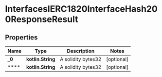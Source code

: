 
# InterfacesIERC1820InterfaceHash200ResponseResult

## Properties
Name | Type | Description | Notes
------------ | ------------- | ------------- | -------------
**_0** | **kotlin.String** | A solidity bytes32 |  [optional]
**** | **kotlin.String** | A solidity bytes32 |  [optional]



